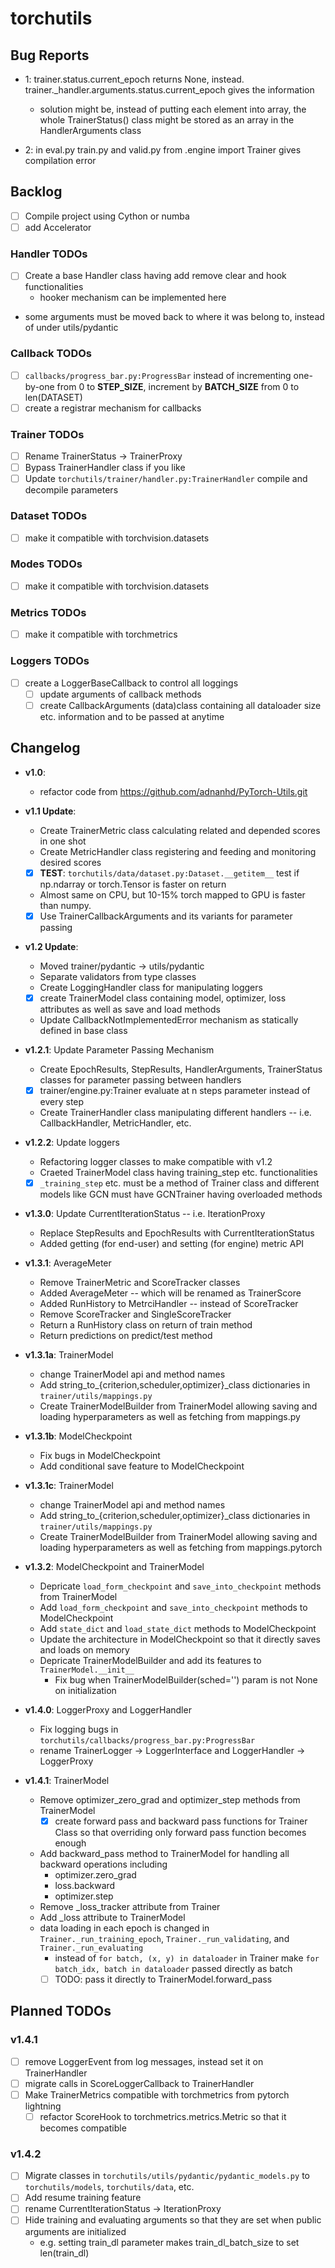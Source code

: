 # torchutils

## Bug Reports
- 1: trainer.status.current\_epoch returns None, instead. trainer.\_handler.arguments.status.current\_epoch gives the information
    - solution might be, instead of putting each element into array, the whole TrainerStatus() class might be stored as an array in the HandlerArguments class

- 2: in eval.py train.py and valid.py from .engine import Trainer gives compilation error

## Backlog
- [ ] Compile project using Cython or numba
- [ ] add Accelerator

### Handler TODOs
- [ ] Create a base Handler class having add remove clear and hook functionalities
    -	hooker mechanism can be implemented here
- some arguments must be moved back to where it was belong to, instead of under utils/pydantic

### Callback TODOs
- [ ] `callbacks/progress_bar.py:ProgressBar` instead of incrementing one-by-one from 0 to **STEP_SIZE**, increment by **BATCH_SIZE** from 0 to len(DATASET)
- [ ] create a registrar mechanism for callbacks

### Trainer TODOs
- [ ] Rename TrainerStatus -> TrainerProxy
- [ ] Bypass TrainerHandler class if you like
- [ ] Update `torchutils/trainer/handler.py:TrainerHandler` compile and decompile parameters

### Dataset TODOs
- [ ] make it compatible with torchvision.datasets
 
### Modes TODOs
- [ ] make it compatible with torchvision.datasets

### Metrics TODOs
- [ ] make it compatible with torchmetrics

### Loggers TODOs
- [ ] create a LoggerBaseCallback to control all loggings
    - [ ] update arguments of callback methods
	- [ ] create CallbackArguments (data)class containing all dataloader size etc. information and to be passed at anytime

## Changelog
- **v1.0**:
	- refactor code from https://github.com/adnanhd/PyTorch-Utils.git

- **v1.1 Update**:
    - Create TrainerMetric class calculating related and depended scores in one shot
    - Create MetricHandler class registering and feeding and monitoring desired scores
    - [x] **TEST**: `torchutils/data/dataset.py:Dataset.__getitem__` test if np.ndarray or torch.Tensor is faster on return
	- Almost same on CPU, but 10-15% torch mapped to GPU is faster than numpy. 
    - [x] Use TrainerCallbackArguments and its variants for parameter passing

- **v1.2 Update**:
    - Moved trainer/pydantic -> utils/pydantic
	- Separate validators from type classes
    - Create LoggingHandler class for manipulating loggers
    - [x] create TrainerModel class containing model, optimizer, loss attributes as well as save and load methods
    - Update CallbackNotImplementedError mechanism as statically defined in base class

- **v1.2.1**: Update Parameter Passing Mechanism
    - Create EpochResults, StepResults, HandlerArguments, TrainerStatus classes for parameter passing between handlers
    - [x] trainer/engine.py:Trainer evaluate at n steps parameter instead of every step
    - Create TrainerHandler class manipulating different handlers -- i.e. CallbackHandler, MetricHandler, etc.

- **v1.2.2**: Update loggers
    - Refactoring logger classes to make compatible with v1.2
    - Craeted TrainerModel class having training\_step etc. functionalities
	- [x] `_training_step` etc. must be a method of Trainer class and different models like GCN must have GCNTrainer having overloaded methods

- **v1.3.0**: Update CurrentIterationStatus -- i.e. IterationProxy
	- Replace StepResults and EpochResults with CurrentIterationStatus
	- Added getting (for end-user) and setting (for engine) metric API

- **v1.3.1**: AverageMeter
	- Remove TrainerMetric and ScoreTracker classes
	- Added AverageMeter -- which will be renamed as TrainerScore
	- Added RunHistory to MetrciHandler -- instead of ScoreTracker
	- Remove ScoreTracker and SingleScoreTracker
	- Return a RunHistory class on return of train method
	- Return predictions on predict/test method

- **v1.3.1a**: TrainerModel
	- change TrainerModel api and method names
	- Add string\_to\_{criterion,scheduler,optimizer}\_class dictionaries in `trainer/utils/mappings.py`
	- Create TrainerModelBuilder from TrainerModel allowing saving and loading hyperparameters as well as fetching from mappings.py

- **v1.3.1b**: ModelCheckpoint
	- Fix bugs in ModelCheckpoint
	- Add conditional save feature to ModelCheckpoint

- **v1.3.1c**: TrainerModel
	- change TrainerModel api and method names
	- Add string\_to\_{criterion,scheduler,optimizer}\_class dictionaries in `trainer/utils/mappings.py`
	- Create TrainerModelBuilder from TrainerModel allowing saving and loading hyperparameters as well as fetching from mappings.pytorch

- **v1.3.2**: ModelCheckpoint and TrainerModel
	- Depricate `load_form_checkpoint` and `save_into_checkpoint` methods from TrainerModel
	- Add `load_form_checkpoint` and `save_into_checkpoint` methods to ModelCheckpoint
	- Add `state_dict` and `load_state_dict` methods to ModelCheckpoint
	- Update the architecture in ModelCheckpoint so that it directly saves and loads on memory
	- Depricate TrainerModelBuilder and add its features to `TrainerModel.__init__`
		- Fix bug when TrainerModelBuilder(sched='') param is not None on initialization

- **v1.4.0**: LoggerProxy and LoggerHandler
	- Fix logging bugs in `torchutils/callbacks/progress_bar.py:ProgressBar` 
	- rename TrainerLogger -> LoggerInterface and LoggerHandler -> LoggerProxy

- **v1.4.1**: TrainerModel
	- Remove optimizer\_zero\_grad and optimizer\_step methods from TrainerModel
		- [x] create forward pass and backward pass functions for Trainer Class so that overriding only forward pass function becomes enough
	- Add backward\_pass method to TrainerModel for handling all backward operations including 
		- optimizer.zero_grad
		- loss.backward
		- optimizer.step
	- Remove \_loss\_tracker attribute from Trainer
	- Add \_loss attribute to TrainerModel
	- data loading in each epoch is changed in `Trainer._run_training_epoch`, `Trainer._run_validating`, and `Trainer._run_evaluating`
		- instead of `for batch, (x, y) in dataloader` in Trainer make `for batch_idx, batch in dataloader` passed directly as batch
		- [ ] TODO: pass it directly to TrainerModel.forward\_pass

## Planned TODOs
### v1.4.1
- [ ] remove LoggerEvent from log messages, instead set it on TrainerHandler
- [ ] migrate calls in ScoreLoggerCallback to TrainerHandler
- [ ] Make TrainerMetrics compatible with torchmetrics from pytorch lightning
	- [ ] refactor ScoreHook to torchmetrics.metrics.Metric so that it becomes compatible

### v1.4.2
- [ ] Migrate classes in `torchutils/utils/pydantic/pydantic_models.py` to `torchutils/models`, `torchutils/data`, etc.
- [ ] Add resume training feature
- [ ] rename CurrentIterationStatus -> IterationProxy
- [ ] Hide training and evaluating arguments so that they are set when public arguments are initialized
	- e.g. setting train\_dl parameter makes train\_dl\_batch\_size to set len(train\_dl)
